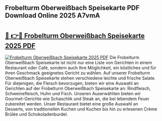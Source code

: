 ## Frobelturm Oberweißbach Speisekarte PDF Download Online 2025 A7vmA

# <h2><a href="http://gc9nqs.nevu.top/?p=Frobelturm+Oberwei%c3%9fbach+Speisekarte">🔗 👉🔴 Frobelturm Oberweißbach Speisekarte 2025 PDF</a></h2>

[![Frobelturm Oberweißbach Speisekarte 2025 PDF](https://i.imgur.com/dBaPXMq.png)](http://gc9nqs.nevu.top/?p=Frobelturm+Oberwei%c3%9fbach+Speisekarte)
Die Frobelturm Oberweißbach Speisekarte ist nicht nur eine Liste von Gerichten in einem Restaurant oder Café, sondern auch Ihre Möglichkeit, ein köstliches und für Ihren Geschmack geeignetes Gericht zu wählen. Auf unserer Frobelturm Oberweißbach Speisekarte stehen verschiedene leichte und frische Salate. Für diejenigen, die Fleisch bevorzugen, bieten wir eine Auswahl an Gerichten auf der Frobelturm Oberweißbach Speisekarte an: Rindfleisch, Schweinefleisch, Huhn und Fisch. Unseren Auserwählten bieten wir Gourmet-Gerichte wie Schaschlik und Steak an, die bei lebendem Feuer zubereitet werden. Unser Restaurant bietet eine große Auswahl an Desserts, von traditionellen Kuchen und Kuchen bis hin zu erlesenen Crème Brûlée und Schokoladenburdel.
